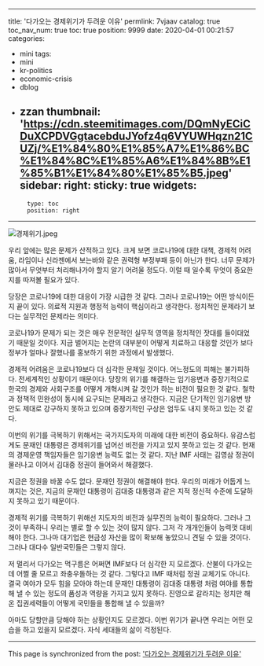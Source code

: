 
---
title: '다가오는 경제위기가 두려운 이유'
permlink: 7vjaav
catalog: true
toc_nav_num: true
toc: true
position: 9999
date: 2020-04-01 00:21:57
categories:
- mini
tags:
- mini
- kr-politics
- economic-crisis
- dblog
- zzan
thumbnail: 'https://cdn.steemitimages.com/DQmNyECiCDuXCPDVGgtacebduJYofz4q6VYUWHqzn21CUZj/%E1%84%80%E1%85%A7%E1%86%BC%E1%84%8C%E1%85%A6%E1%84%8B%E1%85%B1%E1%84%80%E1%85%B5.jpeg'
sidebar:
    right:
        sticky: true
widgets:
    -
        type: toc
        position: right
---


![경제위기.jpeg](https://cdn.steemitimages.com/DQmNyECiCDuXCPDVGgtacebduJYofz4q6VYUWHqzn21CUZj/%E1%84%80%E1%85%A7%E1%86%BC%E1%84%8C%E1%85%A6%E1%84%8B%E1%85%B1%E1%84%80%E1%85%B5.jpeg)


우리 앞에는 많은 문제가 산적하고 있다. 크게 보면 코로나19에 대한 대책, 경제적 어려움, 라임이나 신라젠에서 보는바와 같은 권력형 부정부패 등이 아닌가 한다. 너무 문제가 많아서 무엇부터 처리해나가야 할지 알기 어려울 정도다. 이럴 때 일수록 무엇이 중요한지를 따져볼 필요가 있다.

당장은 코로나19에 대한 대응이 가장 시급한 것 같다. 그러나 코로나19는 어떤 방식이든지 끝이 있다. 의료적 지원과 행정적 능력이 핵심이라고 생각한다. 정치적인 문제라기 보다는 실무적인 문제라는 의미다.

코로나19가 문제가 되는 것은 매우 전문적인 실무적 영역을 정치적인 잣대를 들이대었기 때문일 것이다. 지금 벌어지는 논란의 대부분이 어떻게 치료하고 대응할 것인가 보다 정부가 얼마나 잘했나를 홍보하기 위한 과정에서 발생했다.

경제적 어려움은 코로나19보다 더 심각한 문제일 것이다. 어느정도의 피해는 불가피하다. 전세계적인 상황이기 때문이다. 당장의 위기를 해결하는 임기응변과 중장기적으로 한국의 경제와 사회구조를 어떻게 개혁시켜 갈 것인가 하는 비전이 필요한 것 같다. 철학과 정책적 민완성이 동시에 요구되는 문제라고 생각한다. 지금은 단기적인 임기응변 방안도 제대로 강구하지 못하고 있으며 중장기적인 구상은 엄두도 내지 못하고 있는 것 같다.

이번의 위기를 극복하기 위해서는 국가지도자의 미래에 대한 비전이 중요하다. 유감스럽게도 문재인 대통령은 경제위기를 넘어선 비전을 가지고 있지 못하고 있는 것 같다. 현재의 경제운영 책임자들은 임기응변 능력도 없는 것 같다. 지난 IMF 사태는 김영삼 정권이 물러나고 이어서 김대중 정권이 들어와서 해결했다.

지금은 정권을 바꿀 수도 없다. 문재인 정권이 해결해야 한다. 우리의 미래가 어둡게 느껴지는 것은, 지금의 문재인 대통령이 김대중 대통령과 같은 지적 정신적 수준에 도달하지 못하고 있기 때문이다.

경제적 위기를 극복하기 위해선 지도자의 비전과 실무진의 능력이 필요하다. 그러나 그것이 부족하니 우리는 별로 할 수 있는 것이 많지 않다. 그저 각 개개인들이 능력껏 대비해야 한다. 그나마 대기업은 현금성 자산을 많이 확보해 놓았으니 견딜 수 있을 것이다. 그러나 대다수 일반국민들은 그렇지 않다.

저 멀리서 다가오는 먹구름은 어쩌면 IMF보다 더 심각한 지 모르겠다. 산불이 다가오는데 어쩔 줄 모르고 좌충우돌하는 것 같다. 그렇다고 IMF 때처럼 정권 교체기도 아니다. 결국 여야가 모두 힘을 모아야 하는데 문재인 대통령이 김대중 대통령 처럼 여야를 통합해 낼 수 있는 정도의 품성과 역량을 가지고 있지 못하다. 진영으로 갈라치는 정치만 해온 집권세력들이 어떻게 국민들을 통합해 낼 수 있을까?

아마도 당할만큼 당해야 하는 상황인지도 모르겠다. 이번 위기가 끝나면 우리는 어떤 모습을 하고 있을지 모르겠다. 자식 세대들의 삶이 걱정된다.

- - -

This page is synchronized from the post: ['다가오는 경제위기가 두려운 이유'](https://steemit.com/@oldstone/7vjaav)
